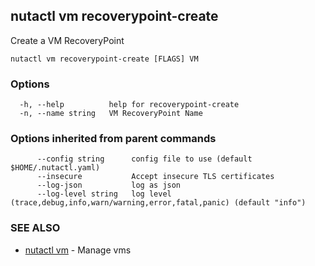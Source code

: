 ## nutactl vm recoverypoint-create

Create a VM RecoveryPoint

```
nutactl vm recoverypoint-create [FLAGS] VM
```

### Options

```
  -h, --help          help for recoverypoint-create
  -n, --name string   VM RecoveryPoint Name 
```

### Options inherited from parent commands

```
      --config string      config file to use (default $HOME/.nutactl.yaml)
      --insecure           Accept insecure TLS certificates
      --log-json           log as json
      --log-level string   log level (trace,debug,info,warn/warning,error,fatal,panic) (default "info")
```

### SEE ALSO

* [nutactl vm](nutactl_vm.md)	 - Manage vms

